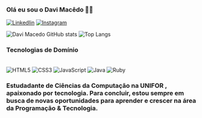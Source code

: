 

###  Olá eu sou o Davi Macêdo 🙋🏼
[![Linkedlin](https://img.shields.io/badge/LinkedIn-0077B5?style=for-the-badge&logo=linkedin&logoColor=white)](hhttps://www.linkedin.com/in/davi-macedo07)
[![Instagram](https://img.shields.io/badge/Instagram-E4405F?style=for-the-badge&logo=instagram&logoColor=white)](https://www.instagram.com/davi.maced0?igsh=MXA1OWRlbXRpc29rdg%3D%3D&utm_source=qr)



![Davi Macedo GitHub stats](https://github-readme-stats.vercel.app/api?username=DaviMacedo07&show_icons=true&theme=dracula)
![Top Langs](https://github-readme-stats.vercel.app/api/top-langs/?username=DaviMacedo07&hide_progress=true&theme=dracula)

### Tecnologias de Domínio 

<div style ="display: inline-block"> <br/>
<img align ="center" alt="HTML5" src="https://img.shields.io/badge/HTML5-E34F26?style=for-the-badge&logo=html5&logoColor=white">
<img align ="center" alt="CSS3" src="https://img.shields.io/badge/CSS3-1572B6?style=for-the-badge&logo=css3&logoColor=white">
<img align ="center" alt="JavaScript" src="https://img.shields.io/badge/JavaScript-F7DF1E?style=for-the-badge&logo=javascript&logoColor=black">
<img align ="center" alt="Java" src="https://img.shields.io/badge/Java-ED8B00?style=for-the-badge&logo=openjdk&logoColor=white">
<img align ="center" alt="Ruby" src="https://img.shields.io/badge/Ruby-CC342D?style=for-the-badge&logo=ruby&logoColor=white">

</div> </br>

### Estudadante de Ciências da Computação na UNIFOR , apaixonado por tecnologia. Para concluir, estou sempre em busca de novas oportunidades para aprender e crescer na área da Programação & Tecnologia.
